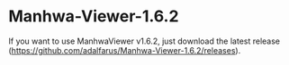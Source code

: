 # Manhwa-Viewer-1.6.2
 If you want to use ManhwaViewer v1.6.2, just download the latest release (https://github.com/adalfarus/Manhwa-Viewer-1.6.2/releases).
